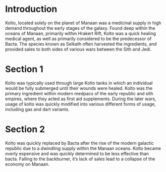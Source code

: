 # Introduction

Kolto, located solely on the planet of Manaan was a medicinal supply in high demand throughout the early stages of the galaxy.
Found deep within the oceans of Manaan, primarily within Hrakert Rift, Kolto was a quick healing medical agent, as well as primarily considered to be the predecessor of Bacta.
The species known as Selkath often harvested the ingredients, and provided sales to both sides of various wars between the Sith and Jedi.

# Section 1

Kolto was typically used through large Kolto tanks in which an individual would be fully submerged until their wounds were healed.
Kolto was the primary ingredient within modern medpacs of the early republic and sith empires, where they acted as first aid supplements.
During the later wars, usage of kolto was quickly modified into various different forms of usage, including gas and dart variants.

# Section 2

Kolto was quickly replaced by Bacta after the rise of the modern galactic republic due to a dwindling supply within the Manaan oceans.
Kolto became overly expensive and was quickly determined to be less effective than bacta.
Falling to the backburner, it’s lack of sales lead to a collapse of the economy on Manaan.
